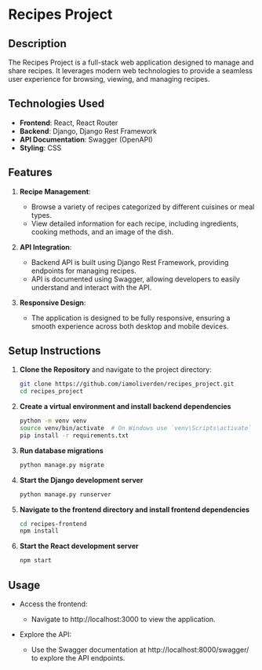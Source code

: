 # Recipes Project

## Description
The Recipes Project is a full-stack web application designed to manage and share recipes. It leverages modern web technologies to provide a seamless user experience for browsing, viewing, and managing recipes.

## Technologies Used
- **Frontend**: React, React Router
- **Backend**: Django, Django Rest Framework
- **API Documentation**: Swagger (OpenAPI)
- **Styling**: CSS

## Features
1. **Recipe Management**:
   - Browse a variety of recipes categorized by different cuisines or meal types.
   - View detailed information for each recipe, including ingredients, cooking methods, and an image of the dish.

2. **API Integration**:
   - Backend API is built using Django Rest Framework, providing endpoints for managing recipes.
   - API is documented using Swagger, allowing developers to easily understand and interact with the API.

3. **Responsive Design**:
   - The application is designed to be fully responsive, ensuring a smooth experience across both desktop and mobile devices.

## Setup Instructions

1. **Clone the Repository** and navigate to the project directory:
   ```bash
   git clone https://github.com/iamoliverden/recipes_project.git
   cd recipes_project

2. **Create a virtual environment and install backend dependencies**
      ```bash
   python -m venv venv
   source venv/bin/activate  # On Windows use `venv\Scripts\activate`
   pip install -r requirements.txt

3. **Run database migrations**
   ```bash
   python manage.py migrate

4. **Start the Django development server**

   ```bash
   python manage.py runserver

5. **Navigate to the frontend directory and install frontend dependencies**

   ```bash
   cd recipes-frontend
   npm install

6. **Start the React development server**

   ```bash
   npm start
   
## Usage

* Access the frontend: 
  * Navigate to http://localhost:3000 to view the application.

* Explore the API:
   * Use the Swagger documentation at http://localhost:8000/swagger/ to explore the API endpoints.